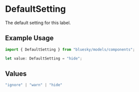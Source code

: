 # DefaultSetting

The default setting for this label.

## Example Usage

```typescript
import { DefaultSetting } from "bluesky/models/components";

let value: DefaultSetting = "hide";
```

## Values

```typescript
"ignore" | "warn" | "hide"
```